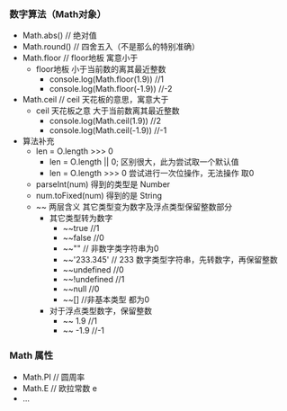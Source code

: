 ### 数字算法（Math对象）
+ Math.abs() // 绝对值
+ Math.round() // 四舍五入（不是那么的特别准确）
+ Math.floor // floor地板 寓意小于
    + floor地板 小于当前数的离其最近整数
        + console.log(Math.floor(1.9)) //1
        + console.log(Math.floor(-1.9)) //-2
+ Math.ceil // ceil 天花板的意思，寓意大于
    + ceil 天花板之意 大于当前数离其最近整数
        + console.log(Math.ceil(1.9)) //2
        + console.log(Math.ceil(-1.9)) //-1
+ 算法补充
    + len = O.length >>> 0
        + len = O.length || 0; 区别很大，此为尝试取一个默认值
        + len = O.length >>> 0 尝试进行一次位操作，无法操作 取0
    + parseInt(num) 得到的类型是 Number
    + num.toFixed(num) 得到的是 String
    + ~~ 两层含义 其它类型变为数字及浮点类型保留整数部分
        + 其它类型转为数字
            + ~~true //1
            + ~~false //0
            + ~~"" // 非数字类字符串为0
            + ~~'233.345' // 233 数字类型字符串，先转数字，再保留整数
            + ~~undefined //0  
            + ~~!undefined //1
            + ~~null //0
            + ~~[] //非基本类型 都为0
        + 对于浮点类型数字，保留整数
            + ~~ 1.9 //1
            + ~~ -1.9 //-1
        
        
### Math 属性
+ Math.PI // 圆周率
+ Math.E // 欧拉常数 e
+ ...